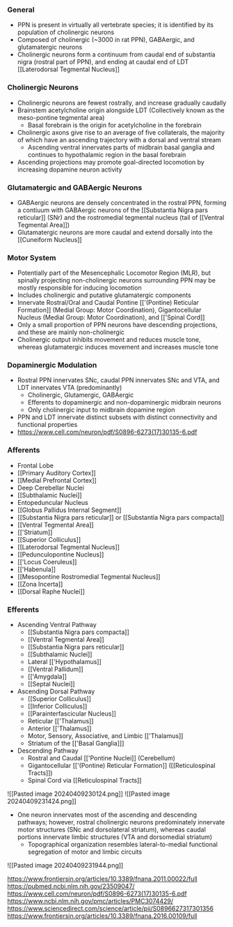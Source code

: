 ### General
- PPN is present in virtually all vertebrate species; it is identified by its population of cholinergic neurons
- Composed of cholinergic (~3000 in rat PPN), GABAergic, and glutamatergic neurons
- Cholinergic neurons form a continuum from caudal end of substantia nigra (rostral part of PPN), and ending at caudal end of LDT [[Laterodorsal Tegmental Nucleus]]
### Cholinergic Neurons
- Cholinergic neurons are fewest rostrally, and increase gradually caudally
- Brainstem acetylcholine origin alongside LDT (Collectively known as the meso-pontine tegmental area)
	- Basal forebrain is the origin for acetylcholine in the forebrain
- Cholinergic axons give rise to an average of five collaterals, the majority of which have an ascending trajectory with a dorsal and ventral stream
	- Ascending ventral innervates parts of midbrain basal ganglia and continues to hypothalamic region in the basal forebrain
- Ascending projections may promote goal-directed locomotion by increasing dopamine neuron activity
### Glutamatergic and GABAergic Neurons
- GABAergic neurons are densely concentrated in the rostral PPN, forming a contiuum with GABAergic neurons of the [[Substantia Nigra pars reticular]] (SNr) and the rostromedial tegmental nucleus (tail of [[Ventral Tegmental Area]])
- Glutamatergic neurons are more caudal and extend dorsally into the [[Cuneiform Nucleus]]
### Motor System
- Potentially part of the Mesencephalic Locomotor Region (MLR), but spinally projecting non-cholinergic neurons surrounding PPN may be mostly responsible for inducing locomotion
- Includes cholinergic and putative glutamatergic components
- Innervate Rostral/Oral and Caudal Pontine [['(Pontine) Reticular Formation]] (Medial Group: Motor Coordination), Gigantocellular Nucleus (Medial Group: Motor Coordination), and [['Spinal Cord]]
- Only a small proportion of PPN neurons have descending projections, and these are mainly non-cholinergic
- Cholinergic output inhibits movement and reduces muscle tone, whereas glutamatergic induces movement and increases muscle tone
### Dopaminergic Modulation
- Rostral PPN innervates SNc, caudal PPN innervates SNc and VTA, and LDT innervates VTA (predominantly)
	- Cholinergic, Glutamergic, GABAergic
	- Efferents to dopaminergic and non-dopaminergic midbrain neurons
	- Only cholinergic input to midbrain dopamine region
- PPN and LDT innervate distinct subsets with distinct connectivity and functional properties
- https://www.cell.com/neuron/pdf/S0896-6273(17)30135-6.pdf
### Afferents
- Frontal Lobe
- [[Primary Auditory Cortex]]
- [[Medial Prefrontal Cortex]]
- Deep Cerebellar Nuclei
- [[Subthalamic Nuclei]]
- Entopeduncular Nucleus
- [[Globus Pallidus Internal Segment]]
- [[Substantia Nigra pars reticular]] or [[Substantia Nigra pars compacta]]
- [[Ventral Tegmental Area]]
- [['Striatum]]
- [[Superior Colliculus]]
- [[Laterodorsal Tegmental Nucleus]]
- [[Pedunculopontine Nucleus]]
- [['Locus Coeruleus]]
- [['Habenula]]
- [[Mesopontine Rostromedial Tegmental Nucleus]]
- [[Zona Incerta]]
- [[Dorsal Raphe Nuclei]]
### Efferents
- Ascending Ventral Pathway
	- [[Substantia Nigra pars compacta]]
	- [[Ventral Tegmental Area]]
	- [[Substantia Nigra pars reticular]]
	- [[Subthalamic Nuclei]]
	- Lateral [['Hypothalamus]]
	- [[Ventral Pallidum]]
	- [['Amygdala]]
	- [[Septal Nuclei]]
- Ascending Dorsal Pathway
	- [[Superior Colliculus]]
	- [[Inferior Colliculus]]
	- [[Parainterfascicular Nucleus]]
	- Reticular [['Thalamus]]
	- Anterior [['Thalamus]]
	- Motor, Sensory, Associative, and Limbic [['Thalamus]]
	- Striatum of the [['Basal Ganglia]]]
- Descending Pathway
	- Rostral and Caudal [['Pontine Nuclei]] (Cerebellum)
	- Gigantocellular [['(Pontine) Reticular Formation]] ([[Reticulospinal Tracts]])
	- Spinal Cord via [[Reticulospinal Tracts]]


![[Pasted image 20240409230124.png]]
![[Pasted image 20240409231424.png]]
- One neuron innervates most of the ascending and descending pathways; however, rostral cholinergic neurons predominately innervate motor structures (SNc and dorsolateral striatum), whereas caudal portions innervate limbic structures (VTA and dorsomedial striatum)
	- Topographical organization resembles lateral-to-medial functional segregation of motor and limbic circuits

![[Pasted image 20240409231944.png]]



https://www.frontiersin.org/articles/10.3389/fnana.2011.00022/full
https://pubmed.ncbi.nlm.nih.gov/23509047/
https://www.cell.com/neuron/pdf/S0896-6273(17)30135-6.pdf
https://www.ncbi.nlm.nih.gov/pmc/articles/PMC3074429/
https://www.sciencedirect.com/science/article/pii/S0896627317301356
https://www.frontiersin.org/articles/10.3389/fnana.2016.00109/full 